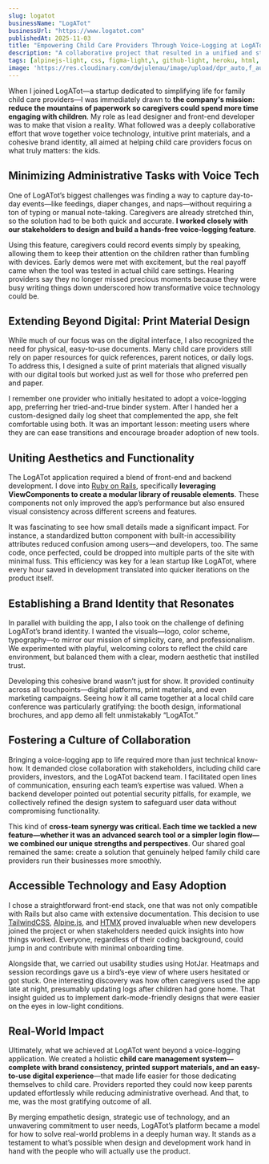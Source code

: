 ```yaml
---
slug: logatot
businessName: "LogATot"
businessUrl: "https://www.logatot.com"
publishedAt: 2025-11-03
title: "Empowering Child Care Providers Through Voice-Logging at LogATot"
description: "A collaborative project that resulted in a unified and streamlined web application, elevating the brand’s digital presence."
tags: [alpinejs-light, css, figma-light,\, github-light, heroku, html, htmx-light, illustrator, javascript, rails, ruby, tailwindcss-light]
image: 'https://res.cloudinary.com/dwjulenau/image/upload/dpr_auto,f_auto,fl_progressive,q_auto/v1743991606/josh-portfolio/assets_task_01jr6zkaxkener6qnhca37gwmb_img_0.webp'
---
```


When I joined LogATot—a startup dedicated to simplifying life for family child care providers—I was immediately drawn to <strong>the company's mission: reduce the mountains of paperwork so caregivers could spend more time engaging with children</strong>. My role as lead designer and front-end developer was to make that vision a reality. What followed was a deeply collaborative effort that wove together voice technology, intuitive print materials, and a cohesive brand identity, all aimed at helping child care providers focus on what truly matters: the kids.

## Minimizing Administrative Tasks with Voice Tech

One of LogATot’s biggest challenges was finding a way to capture day-to-day events—like feedings, diaper changes, and naps—without requiring a ton of typing or manual note-taking. Caregivers are already stretched thin, so the solution had to be both quick and accurate. <strong>I worked closely with our stakeholders to design and build a hands-free voice-logging feature</strong>.

Using this feature, caregivers could record events simply by speaking, allowing them to keep their attention on the children rather than fumbling with devices. Early demos were met with excitement, but the real payoff came when the tool was tested in actual child care settings. Hearing providers say they no longer missed precious moments because they were busy writing things down underscored how transformative voice technology could be.

## Extending Beyond Digital: Print Material Design
While much of our focus was on the digital interface, I also recognized the need for physical, easy-to-use documents. Many child care providers still rely on paper resources for quick references, parent notices, or daily logs. To address this, I designed a suite of print materials that aligned visually with our digital tools but worked just as well for those who preferred pen and paper.

I remember one provider who initially hesitated to adopt a voice-logging app, preferring her tried-and-true binder system. After I handed her a custom-designed daily log sheet that complemented the app, she felt comfortable using both. It was an important lesson: meeting users where they are can ease transitions and encourage broader adoption of new tools.

## Uniting Aesthetics and Functionality
The LogATot application required a blend of front-end and backend development. I dove into <a href="https://rubyonrails.org/" target="_blank" rel="nofollow">Ruby on Rails</a>, specifically <strong>leveraging ViewComponents to create a modular library of reusable elements</strong>. These components not only improved the app’s performance but also ensured visual consistency across different screens and features.

It was fascinating to see how small details made a significant impact. For instance, a standardized button component with built-in accessibility attributes reduced confusion among users—and developers, too. The same code, once perfected, could be dropped into multiple parts of the site with minimal fuss. This efficiency was key for a lean startup like LogATot, where every hour saved in development translated into quicker iterations on the product itself.

## Establishing a Brand Identity that Resonates
In parallel with building the app, I also took on the challenge of defining LogATot’s brand identity. I wanted the visuals—logo, color scheme, typography—to mirror our mission of simplicity, care, and professionalism. We experimented with playful, welcoming colors to reflect the child care environment, but balanced them with a clear, modern aesthetic that instilled trust.

Developing this cohesive brand wasn’t just for show. It provided continuity across all touchpoints—digital platforms, print materials, and even marketing campaigns. Seeing how it all came together at a local child care conference was particularly gratifying: the booth design, informational brochures, and app demo all felt unmistakably “LogATot.”

## Fostering a Culture of Collaboration
Bringing a voice-logging app to life required more than just technical know-how. It demanded close collaboration with stakeholders, including child care providers, investors, and the LogATot backend team. I facilitated open lines of communication, ensuring each team’s expertise was valued. When a backend developer pointed out potential security pitfalls, for example, we collectively refined the design system to safeguard user data without compromising functionality.

This kind of <strong>cross-team synergy was critical. Each time we tackled a new feature—whether it was an advanced search tool or a simpler login flow—we combined our unique strengths and perspectives</strong>. Our shared goal remained the same: create a solution that genuinely helped family child care providers run their businesses more smoothly.

## Accessible Technology and Easy Adoption
I chose a straightforward front-end stack, one that was not only compatible with Rails but also came with extensive documentation. This decision to use <a href="https://tailwindcss.com" target="_blank" rel="nofollow">TailwindCSS</a>, <a href="https://alpinejs.dev/" target="_blank" rel="nofollow">Alpine.js</a>, and <a href="https://htmx.org" target="_blank" rel="nofollow">HTMX</a> proved invaluable when new developers joined the project or when stakeholders needed quick insights into how things worked. Everyone, regardless of their coding background, could jump in and contribute with minimal onboarding time.

Alongside that, we carried out usability studies using HotJar. Heatmaps and session recordings gave us a bird’s-eye view of where users hesitated or got stuck. One interesting discovery was how often caregivers used the app late at night, presumably updating logs after children had gone home. That insight guided us to implement dark-mode-friendly designs that were easier on the eyes in low-light conditions.

## Real-World Impact
Ultimately, what we achieved at LogATot went beyond a voice-logging application. We created a holistic <strong>child care management system—complete with brand consistency, printed support materials, and an easy-to-use digital experience</strong>—that made life easier for those dedicating themselves to child care. Providers reported they could now keep parents updated effortlessly while reducing administrative overhead. And that, to me, was the most gratifying outcome of all.

By merging empathetic design, strategic use of technology, and an unwavering commitment to user needs, LogATot’s platform became a model for how to solve real-world problems in a deeply human way. It stands as a testament to what’s possible when design and development work hand in hand with the people who will actually use the product.
